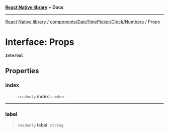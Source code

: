 [**React Native library**](../../../../../index.md) • **Docs**

***

[React Native library](../../../../../modules.md) / [components/DateTimePicker/Clock/Numbers](../index.md) / Props

# Interface: Props

**`Internal`**

## Properties

### index

> `readonly` **index**: `number`

***

### label

> `readonly` **label**: `string`
